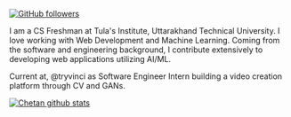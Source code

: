 <!---
Please consider starring the repo if you find this useful in any manner
or use it.
-->

<!---[![Twitter Follow](https://img.shields.io/twitter/follow/rishit_dagli?style=social)](https://twitter.com/intent/follow?screen_name=rishit_dagli) -->
[![GitHub followers](https://img.shields.io/github/followers/negimox?label=Follow&style=social)](https://github.com/negimox) 

I am a CS Freshman at Tula's Institute, Uttarakhand Technical University. I love working with Web Development and Machine Learning. Coming from the software and engineering background, I contribute extensively to developing web applications utilizing AI/ML.

Current at, @tryvinci as Software Engineer Intern building a video creation platform through CV and GANs.

[![Chetan github stats](https://github-readme-stats.vercel.app/api?username=negimox&show_icons=true&title_color=fff&icon_color=79ff97&text_color=9f9f9f&bg_color=151515&count_private=true)](https://github.com/negimox)
